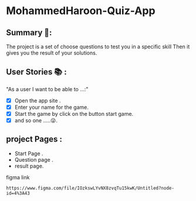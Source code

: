 # MohammedHaroon-Quiz-App

## Summary 📝:
The project is a set of choose questions to test you in a specific skill Then it gives you the result of your solutions.
<br />
## User Stories 📚 :
"As a user I want to be able to ...:"
- [x] Open the app site .
- [x] Enter your name for the game.
- [x]  Start the game by click on the button start game.
- [x] and so one .....😜.
## project Pages :
- Start Page .
- Question page .
- result page.

figma link 
```
https://www.figma.com/file/IOzkswLYvNX8zvqTu15kwK/Untitled?node-id=4%3A43
```
